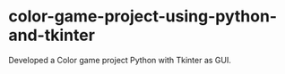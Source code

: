 # color-game-project-using-python-and-tkinter
Developed a Color game project Python with Tkinter as GUI.
